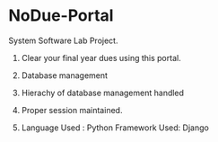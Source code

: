# NoDue-Portal
System Software Lab Project. 

1. Clear your final year dues using this portal. 

2. Database management 

3. Hierachy of database management handled

4. Proper session maintained.

5. Language Used : Python
   Framework Used: Django
   
 
